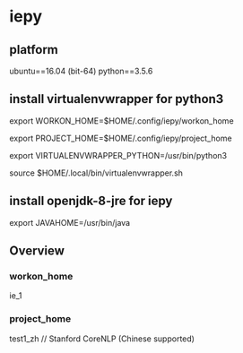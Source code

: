# iepy

## platform
ubuntu==16.04 (bit-64)
python==3.5.6

## install virtualenvwrapper for python3
export WORKON_HOME=$HOME/.config/iepy/workon_home

export PROJECT_HOME=$HOME/.config/iepy/project_home

export VIRTUALENVWRAPPER_PYTHON=/usr/bin/python3

source $HOME/.local/bin/virtualenvwrapper.sh

## install openjdk-8-jre for iepy
export JAVAHOME=/usr/bin/java

## Overview

### workon_home
ie_1

### project_home
test1_zh // Stanford CoreNLP (Chinese supported)
